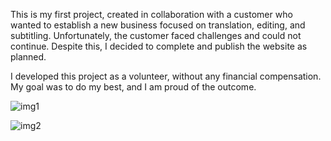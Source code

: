 This is my first project, created in collaboration with a customer who wanted to establish a new business focused on translation, editing, and subtitling. Unfortunately, the customer faced challenges and could not continue. Despite this, I decided to complete and publish the website as planned.

I developed this project as a volunteer, without any financial compensation. My goal was to do my best, and I am proud of the outcome.


![img1](https://github.com/user-attachments/assets/daaf5009-bcc8-454b-8922-7663fd60b625)

![img2](https://github.com/user-attachments/assets/d978341a-77ff-45cb-8e42-90326e2db58d)

